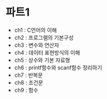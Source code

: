 # 파트1

- ch1 : C언어의 이해
- ch2 : 프로그램의 기본구성
- ch3 : 변수와 연산자
- ch4 : 데이터 표현방식의 이해
- ch5 : 상수와 기본 자료형
- ch6 : printf함수와 scanf함수 정리하기
- ch7 : 반복문
- ch8 : 조건문
- ch9 : 함수
